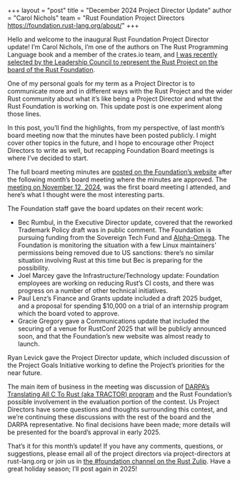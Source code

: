 +++
layout = "post"
title = "December 2024 Project Director Update"
author = "Carol Nichols"
team = "Rust Foundation Project Directors <https://foundation.rust-lang.org/about/>"
+++

Hello and welcome to the inaugural Rust Foundation Project Director update! I’m Carol Nichols, I’m
one of the authors on The Rust Programming Language book and a member of the crates.io team, and [I
was recently selected by the Leadership Council to represent the Rust Project on the board of the
Rust Foundation][carol-nichols-board-announcement].

[carol-nichols-board-announcement]: https://foundation.rust-lang.org/news/announcing-the-rust-foundation-s-newest-project-director-carol-nichols/

One of my personal goals for my term as a Project Director is to communicate more and in different
ways with the Rust Project and the wider Rust community about what it’s like being a Project
Director and what the Rust Foundation is working on. This update post is one experiment along those
lines.

In this post, you’ll find the highlights, from my perspective, of last month’s board meeting now
that the minutes have been posted publicly. I might cover other topics in the future, and I hope to
encourage other Project Directors to write as well, but recapping Foundation Board meetings is
where I’ve decided to start.

The full board meeting minutes are [posted on the Foundation’s website][foundation-resources] after
the following month’s board meeting where the minutes are approved. The [meeting on November 12,
2024][foundation-board-minutes-2024-11], was the first board meeting I attended, and here’s what I
thought were the most interesting parts.

[foundation-resources]: https://foundation.rust-lang.org/resources/
[foundation-board-minutes-2024-11]: https://foundation.rust-lang.org/static/minutes/2024-11-12-minutes.pdf

The Foundation staff gave the board updates on their recent work:

- Bec Rumbul, in the Executive Director update, covered that the reworked Trademark Policy draft
  was in public comment. The Foundation is pursuing funding from the Sovereign Tech Fund and
  [Alpha-Omega]. The Foundation is monitoring the situation with a few Linux maintainers’
  permissions being removed due to US sanctions: there’s no similar situation involving Rust at
  this time but Bec is preparing for the possibility.
- Joel Marcey gave the Infrastructure/Technology update: Foundation employees are working on
  reducing Rust’s CI costs, and there was progress on a number of other technical initiatives.
- Paul Lenz’s Finance and Grants update included a draft 2025 budget, and a proposal for spending
  $10,000 on a trial of an internship program which the board voted to approve.
- Gracie Gregory gave a Communications update that included the securing of a venue for RustConf
  2025 that will be publicly announced soon, and that the Foundation’s new website was almost ready
  to launch.

[Alpha-Omega]: https://alpha-omega.dev/

Ryan Levick gave the Project Director update, which included discussion of the Project Goals
Initiative working to define the Project’s priorities for the near future.

The main item of business in the meeting was discussion of [DARPA’s Translating All C To Rust (aka
TRACTOR) program][darpa-tractor] and the Rust Foundation’s possible involvement in the evaluation
portion of the contest. Us Project Directors have some questions and thoughts surrounding this
contest, and we’re continuing these discussions with the rest of the board and the DARPA
representative. No final decisions have been made; more details will be presented for the board’s
approval in early 2025.

[darpa-tractor]: https://www.darpa.mil/research/programs/translating-all-c-to-rust

That’s it for this month’s update! If you have any comments, questions, or suggestions, please
email all of the project directors via project-directors at rust-lang.org or join us in [the
#foundation channel on the Rust Zulip][foundation-zulip]. Have a great holiday season; I’ll post
again in 2025!

[foundation-zulip]: https://rust-lang.zulipchat.com/#narrow/channel/335408-foundation
